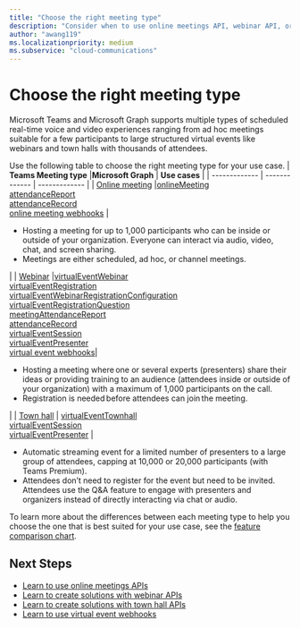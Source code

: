 ```yaml
---
title: "Choose the right meeting type"
description: "Consider when to use online meetings API, webinar API, or town hall API for Teams meetings."
author: "awang119"
ms.localizationpriority: medium
ms.subservice: "cloud-communications"
---
```


# Choose the right meeting type

Microsoft Teams and Microsoft Graph supports multiple types of scheduled real-time voice and video experiences ranging from ad hoc meetings suitable for a few participants to large structured virtual events like webinars and town halls with thousands of attendees.

Use the following table to choose the right meeting type for your use case. 
| **Teams Meeting type**    |**Microsoft Graph** | **Use cases**     |
| ------------- | ------------- | ------------- |
| [Online meeting](https://support.microsoft.com/en-us/office/meetings-in-microsoft-teams-e0b0ae21-53ee-4462-a50d-ca9b9e217b67) |[onlineMeeting](/graph/api/resources/onlinemeeting) <br> [attendanceReport](/graph/api/resources/meetingattendancereport.md) <br> [attendanceRecord](/graph/api/resources/attendancerecord.md) <br> [online meeting webhooks](/graph/changenotifications-for-onlinemeeting.md) |  <ul><li>Hosting a meeting for up to 1,000 participants who can be inside or outside of your organization. Everyone can interact via audio, video, chat, and screen sharing. </li><li>Meetings are either scheduled, ad hoc, or channel meetings. </li></ul> |
| [Webinar](https://support.microsoft.com/en-us/office/get-started-with-microsoft-teams-webinars-42f3f874-22dc-4289-b53f-bbc1a69013e3) |[virtualEventWebinar](/graph/api/resources/virtualeventwebinar.md) <br> [virtualEventRegistration](/graph/api/resources/virtualeventregistration.md) <br> [virtualEventWebinarRegistrationConfiguration](/graph/api/resources/virtualeventwebinarregistrationconfiguration.md) <br> [virtualEventRegistrationQuestion](/graph/api/resources/virtualeventregistrationquestionbase.md) <br> [meetingAttendanceReport](/graph/api/resources/meetingattendancereport.md) <br> [attendanceRecord](/graph/api/resources/attendancerecord.md) <br> [virtualEventSession](/graph/api/resources/virtualeventsession.md) <br> [virtualEventPresenter](/graph/api/resources/virtualeventpresenter.md) <br> [virtual event webhooks](/graph/changenotifications-for-virtualevent.md)| <ul><li>Hosting a meeting where one or several experts (presenters) share their ideas or providing training to an audience (attendees inside or outside of your organization) with a maximum of 1,000 participants on the call.</li><li>Registration is needed before attendees can join the meeting.</li></ul> |
| [Town hall](https://support.microsoft.com/en-us/office/get-started-with-town-hall-in-microsoft-teams-33baf0c6-0283-4c15-9617-3013e8d4804f) | [virtualEventTownhall](/graph/api/resources/virtualeventtownhall.md) <br> [virtualEventSession](/graph/api/resources/virtualeventsession.md) <br> [virtualEventPresenter](/graph/api/resources/virtualeventpresenter.md) | <ul><li>Automatic streaming event for a limited number of presenters to a large group of attendees, capping at 10,000 or 20,000 participants (with Teams Premium). </li><li>Attendees don’t need to register for the event but need to be invited. Attendees use the Q&A feature to engage with presenters and organizers instead of directly interacting via chat or audio.  
</li></ul>

To learn more about the differences between each meeting type to help you choose the one that is best suited for your use case, see the [feature comparison chart](https://learn.microsoft.com/en-us/microsoftteams/meeting-webinar-town-hall-feature-comparison).  


## Next Steps 
- [Learn to use online meetings APIs](cloud-communications-online-meetings.md)
- [Learn to create solutions with webinar APIs](cloud-communications-virtual-events-webinar-usecases.md) 
- [Learn to create solutions with town hall APIs](cloud-communications-virtual-events-townhall-usecases.md) 
- [Learn to use virtual event webhooks](/graph/changenotifications-for-virtualevent.md)
